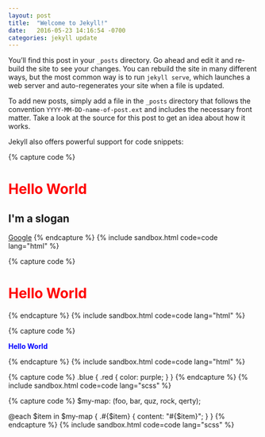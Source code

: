 ```yaml
---
layout: post
title:  "Welcome to Jekyll!"
date:   2016-05-23 14:16:54 -0700
categories: jekyll update
---
```


You’ll find this post in your `_posts` directory. Go ahead and edit it and re-build the site to see your changes. You can rebuild the site in many different ways, but the most common way is to run `jekyll serve`, which launches a web server and auto-regenerates your site when a file is updated.

To add new posts, simply add a file in the `_posts` directory that follows the convention `YYYY-MM-DD-name-of-post.ext` and includes the necessary front matter. Take a look at the source for this post to get an idea about how it works.

Jekyll also offers powerful support for code snippets:

{% capture code %}
<h1>Hello World</h1>
<h2>I'm a slogan</h2>

<a href="http://google.com">Google</a>
{% endcapture %}
{% include sandbox.html code=code lang="html" %}

{% capture code %}
<style>
    h1 {
        color: red;
    }
</style>

<h1>Hello World</h1>
{% endcapture %}
{% include sandbox.html code=code lang="html" %}

{% capture code %}
<style>
    strong {
        color: blue;
    }
</style>

<p><strong>Hello World</strong></p>
{% endcapture %}
{% include sandbox.html code=code lang="html" %}


{% capture code %}
.blue {
    .red {
        color: purple;
    }
}
{% endcapture %}
{% include sandbox.html code=code lang="scss" %}


{% capture code %}
$my-map: (foo, bar, quz, rock, qerty);

@each $item in $my-map {
    .#{$item} {
        content: "#{$item}";
    }
}
{% endcapture %}
{% include sandbox.html code=code lang="scss" %}

